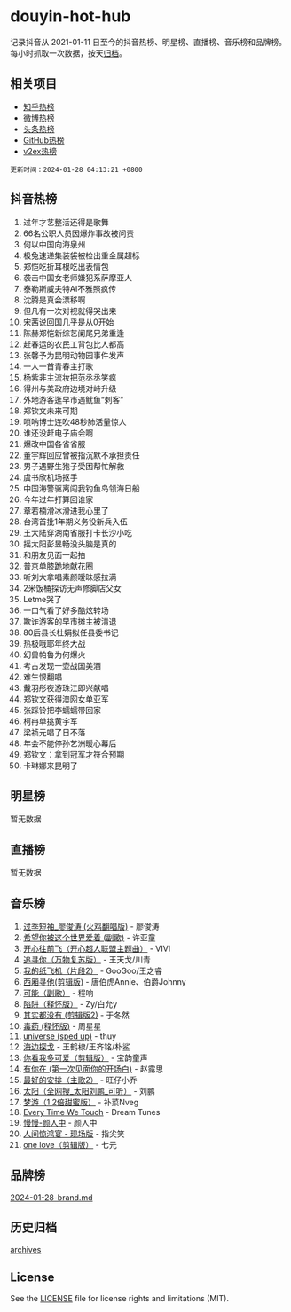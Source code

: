 # douyin-hot-hub

记录抖音从 2021-01-11 日至今的抖音热榜、明星榜、直播榜、音乐榜和品牌榜。每小时抓取一次数据，按天[归档](archives)。

## 相关项目

- [知乎热榜](https://github.com/lonnyzhang423/zhihu-hot-hub)
- [微博热榜](https://github.com/lonnyzhang423/weibo-hot-hub)
- [头条热榜](https://github.com/lonnyzhang423/toutiao-hot-hub)
- [GitHub热榜](https://github.com/lonnyzhang423/github-hot-hub)
- [v2ex热榜](https://github.com/lonnyzhang423/v2ex-hot-hub)


`更新时间：2024-01-28 04:13:21 +0800`

## 抖音热榜

1. 过年才艺整活还得是歌舞
1. 66名公职人员因爆炸事故被问责
1. 何以中国向海泉州
1. 极兔速递集装袋被检出重金属超标
1. 郑恺吃折耳根吃出表情包
1. 袭击中国女老师嫌犯系萨摩亚人
1. 泰勒斯威夫特AI不雅照疯传
1. 沈腾是真会漂移啊
1. 但凡有一次对视就得哭出来
1. 宋茜说回国几乎是从0开始
1. 陈赫郑恺新综艺阑尾兄弟重逢
1. 赶春运的农民工背包比人都高
1. 张馨予为昆明动物园事件发声
1. 一人一首青春主打歌
1. 杨紫非主流妆把范丞丞笑疯
1. 得州与美政府边境对峙升级
1. 外地游客逛早市遇鱿鱼“刺客”
1. 郑钦文未来可期
1. 唢呐博士连吹48秒肺活量惊人
1. 谁还没赶电子庙会啊
1. 爆改中国各省省服
1. 董宇辉回应曾被指沉默不承担责任
1. 男子遇野生狍子受困帮忙解救
1. 虞书欣机场抠手
1. 中国海警驱离闯我钓鱼岛领海日船
1. 今年过年打算回谁家
1. 章若楠滑冰滑进我心里了
1. 台湾首批1年期义务役新兵入伍
1. 王大陆穿湖南省服打卡长沙小吃
1. 摇太阳彭昱畅没头脑是真的
1. 和朋友见面一起拍
1. 普京单膝跪地献花圈
1. 听刘大拿唱素颜暧昧感拉满
1. 2米饭桶探访无声修脚店父女
1. Letme哭了
1. 一口气看了好多酷炫转场
1. 欺诈游客的早市摊主被清退
1. 80后县长杜娟拟任县委书记
1. 热极哦耶年终大战
1. 幻兽帕鲁为何爆火
1. 考古发现一壶战国美酒
1. 难生恨翻唱
1. 戴羽彤夜游珠江即兴献唱
1. 郑钦文获得澳网女单亚军
1. 张踩铃把李蠕蠕带回家
1. 柯冉单挑黄宇军
1. 梁祯元唱了日不落
1. 年会不能停孙艺洲暖心幕后
1. 郑钦文：拿到冠军才符合预期
1. 卡琳娜来昆明了

## 明星榜

暂无数据

## 直播榜

暂无数据

## 音乐榜

1. [过季短袖_廖俊涛 (火鸡翻唱版)](https://sf86-cdn-tos.douyinstatic.com/obj/tos-cn-ve-2774/ogQVJl0tRBKxQgZji7YClFEBrVDeHpPTWfCZbQ) - 廖俊涛
1. [希望你被这个世界爱着 (副歌)](https://sf86-cdn-tos.douyinstatic.com/obj/tos-cn-ve-2774/oUHCmWQfZlE3QQBKBeD8rCFLpJzPgCpImhsxMt) - 许亚童
1. [开心往前飞（开心超人联盟主题曲）](https://sf3-cdn-tos.douyinstatic.com/obj/tos-cn-ve-2774/9d8fb7c82cf1421fb93a9fe925275e0a) - VIVI
1. [追寻你（万物复苏版）](https://sf6-cdn-tos.douyinstatic.com/obj/tos-cn-ve-2774/oYeAZJsbjIDit9APmBg8u6uDUQnHmoCf3gbo74) - 王天戈/川青
1. [我的纸飞机（片段2）](https://sf3-cdn-tos.douyinstatic.com/obj/tos-cn-ve-2774/oM2ZrKcg2CD5AeRB2gkeXOFB1IxAGJdZPazYHf) - GooGoo/王之睿
1. [西厢寻他(剪辑版)](https://sf86-cdn-tos.douyinstatic.com/obj/tos-cn-ve-2774/oUsAVfAQKlRNxEv5qxvIB8o5qmIWUcXbzJKJhw) - 唐伯虎Annie、伯爵Johnny
1. [可能（副歌）](https://sf86-cdn-tos.douyinstatic.com/obj/tos-cn-ve-2774/cde1731888894259b333569393c2fb51) - 程响
1. [陷阱（释怀版）](https://sf86-cdn-tos.douyinstatic.com/obj/tos-cn-ve-2774/oE8C21LeZrzKLDFfQYgMzx4GAIHageG5IzayY7) - Zy/白允y
1. [其实都没有 (剪辑版2)](https://sf86-cdn-tos.douyinstatic.com/obj/tos-cn-ve-2774/oEBNQenHZtBhxYjGgUDQk0BCHTigQafgFlbQ7k) - 于冬然
1. [毒药 (释怀版)](https://sf86-cdn-tos.douyinstatic.com/obj/tos-cn-ve-2774/oYILMEAzspdZBIzy4frJNB8ZHPHWAhiwowd4Ad) - 周星星
1. [universe (sped up)](https://sf3-cdn-tos.douyinstatic.com/obj/tos-cn-ve-2774/oIQnurQLDCsdYeegkM4CKuVb23MZBXtX6QB8bv) - thuy
1. [海边探戈](https://sf86-cdn-tos.douyinstatic.com/obj/tos-cn-ve-2774/os9gE0VQCGqt6VQkZDyBBYvfSDY0QFe3vVmubn) - 王鹤棣/王齐铭/朴鲨
1. [你看我多可爱（剪辑版）](https://sf86-cdn-tos.douyinstatic.com/obj/tos-cn-ve-2774/018d241ee66a4a189b2fa9ea2fe3363d) - 宝韵童声
1. [有你在 (第一次见面你的开场白)](https://sf86-cdn-tos.douyinstatic.com/obj/tos-cn-ve-2774/oAthrQ3ClJBfI57uBoFEgNDYtNCZ0TSYQQfxQ0) - 赵露思
1. [最好的安排（主歌2）](https://sf86-cdn-tos.douyinstatic.com/obj/tos-cn-ve-2774/oMMZX1DuHpMwgoDztBmZswgQnbCeeANZxBHkFY) - 旺仔小乔
1. [太阳（全网搜_太阳刘鹏_可听）](https://sf86-cdn-tos.douyinstatic.com/obj/tos-cn-ve-2774/ogWbyIQnlBFImVbeDocRdCIYtBHlbJXgfZMvgz) - 刘鹏
1. [梦游（1.2倍甜蜜版）](https://sf86-cdn-tos.douyinstatic.com/obj/tos-cn-ve-2774/o4gyAUm8hwufoEABmwVIiQtHsFuGzAEEWtNMzo) - 补菜Nveg
1. [Every Time We Touch](https://sf86-cdn-tos.douyinstatic.com/obj/tos-cn-ve-2774/ogN6lUKQeBBfEVhIOMikG1CcJjugxk1tztZyhP) - Dream Tunes
1. [慢慢-颜人中](https://sf86-cdn-tos.douyinstatic.com/obj/tos-cn-ve-2774/ocjHNfBXdBxQNC8ZGAeoLMFTUgtBg8bkExunDC) - 颜人中
1. [人间惊鸿宴 - 现场版](https://sf86-cdn-tos.douyinstatic.com/obj/tos-cn-ve-2774/osF4mrPePAf2Yv8Wfr5fATCHZwL5h1QiGQAKwz) - 指尖笑
1. [one love（剪辑版）](https://sf86-cdn-tos.douyinstatic.com/obj/tos-cn-ve-2774/o4utbbKzHedACBQ0bkG7ZBgUvDQzbBDnYd1f1k) - 七元

## 品牌榜

[2024-01-28-brand.md](archives/2024-01-28-brand.md)

## 历史归档

[archives](archives)

## License

See the [LICENSE](LICENSE) file for license rights and limitations (MIT).
